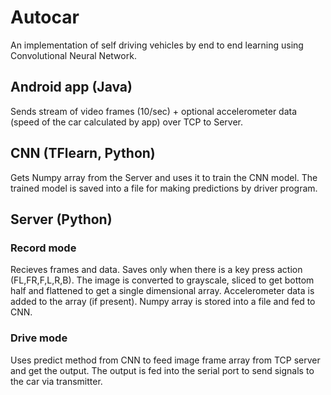 # Autocar

An implementation of self driving vehicles by end to end learning using Convolutional Neural Network.

## Android app (Java)

Sends stream of video frames (10/sec) + optional accelerometer data (speed of the car calculated by app) over TCP to Server.

## CNN (TFlearn, Python)

Gets Numpy array from the Server and uses it to train the CNN model. The trained model is saved into a file for making predictions by driver program.

## Server (Python)

### Record mode

Recieves frames and data. Saves only when there is a key press action (FL,FR,F,L,R,B). The image is
converted to grayscale, sliced to get bottom half and flattened to get a single dimensional array. Accelerometer data is added to the array (if present). Numpy array is stored into a file and fed to CNN.

### Drive mode

Uses predict method from CNN to feed image frame array from TCP server and get the output. The output is fed into the serial port to send signals to the car via transmitter.
